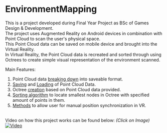 # EnvironmentMapping
This is a project developed during Final Year Project as BSc of Games Design & Development.<br/>
The project uses Augmented Reality on Android devices in combination with Point Cloud to scan the user's physical space.<br/>
This Point Cloud data can be saved on mobile device and brought into the Virtual Reality.<br/>
In Virtual Reality, the Point Cloud data is recreated and sorted through using Octrees to create simple visual representation of the environment scanned.<br/>

Main Features:
1. Point Cloud data [breaking down](https://github.com/DatPinkGuy/EnvironmentMapping/blob/b03e03e38c31d151c0defbd20a924e929caded99/EnvironmentMappingARVR/Assets/Alex/Scripts/GetPointPos.cs#L108) into saveable format.
2. [Saving](https://github.com/DatPinkGuy/EnvironmentMapping/blob/b03e03e38c31d151c0defbd20a924e929caded99/EnvironmentMappingARVR/Assets/Alex/Scripts/SaveSystem.cs#L19) and [Loading](https://github.com/DatPinkGuy/EnvironmentMapping/blob/b03e03e38c31d151c0defbd20a924e929caded99/EnvironmentMappingARVR/Assets/Alex/Scripts/SaveSystem.cs#L78) of Point Cloud Data.
3. Octree [creation](https://github.com/DatPinkGuy/EnvironmentMapping/blob/b03e03e38c31d151c0defbd20a924e929caded99/EnvironmentMappingARVR/Assets/Alex/Scripts/MeshPointLoading.cs#L117) based on Point Cloud data provided.
4. [Sorting algorithm](https://github.com/DatPinkGuy/EnvironmentMapping/blob/b03e03e38c31d151c0defbd20a924e929caded99/EnvironmentMappingARVR/Assets/Alex/Scripts/MeshPointLoading.cs#L165) to locate smallest nodes in Octree with specified amount of points in them.
5. [Methods](https://github.com/DatPinkGuy/EnvironmentMapping/blob/b03e03e38c31d151c0defbd20a924e929caded99/EnvironmentMappingARVR/Assets/Alex/Scripts/SyncPosition.cs#L27) to allow user for manual position synchronization in VR.<br/><br/>


Video on how this project works can be found below: *(Click on Image)*<br/>
[![Video](https://img.youtube.com/vi/IUi1OBRkUDs/0.jpg)](https://youtu.be/IUi1OBRkUDs)
